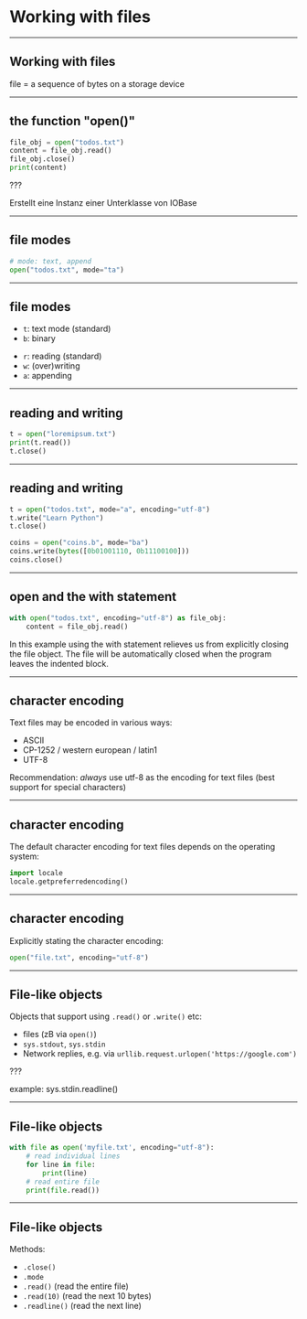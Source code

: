 # Working with files

---

## Working with files

file = a sequence of bytes on a storage device

---

## the function "open()"

```py
file_obj = open("todos.txt")
content = file_obj.read()
file_obj.close()
print(content)
```

???

Erstellt eine Instanz einer Unterklasse von IOBase

---

## file modes

```py
# mode: text, append
open("todos.txt", mode="ta")
```

---

## file modes

- `t`: text mode (standard)
- `b`: binary

* `r`: reading (standard)
* `w`: (over)writing
* `a`: appending

---

## reading and writing

```py
t = open("loremipsum.txt")
print(t.read())
t.close()
```

---

## reading and writing

```py
t = open("todos.txt", mode="a", encoding="utf-8")
t.write("Learn Python")
t.close()
```

```py
coins = open("coins.b", mode="ba")
coins.write(bytes([0b01001110, 0b11100100]))
coins.close()
```

---

## open and the with statement

```py
with open("todos.txt", encoding="utf-8") as file_obj:
    content = file_obj.read()
```

In this example using the with statement relieves us from explicitly closing the file object. The file will be automatically closed when the program leaves the indented block.

---

## character encoding

Text files may be encoded in various ways:

- ASCII
- CP-1252 / western european / latin1
- UTF-8

Recommendation: _always_ use utf-8 as the encoding for text files (best support for special characters)

---

## character encoding

The default character encoding for text files depends on the operating system:

```py
import locale
locale.getpreferredencoding()
```

---

## character encoding

Explicitly stating the character encoding:

```py
open("file.txt", encoding="utf-8")
```

---

## File-like objects

Objects that support using `.read()` or `.write()` etc:

- files (zB via `open()`)
- `sys.stdout`, `sys.stdin`
- Network replies, e.g. via `urllib.request.urlopen('https://google.com')`

???

example: sys.stdin.readline()

---

## File-like objects

```py
with file as open('myfile.txt', encoding="utf-8"):
    # read individual lines
    for line in file:
        print(line)
    # read entire file
    print(file.read())
```

---

## File-like objects

Methods:

- `.close()`
- `.mode`
- `.read()` (read the entire file)
- `.read(10)` (read the next 10 bytes)
- `.readline()` (read the next line)
